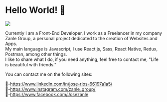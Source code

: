 <h1>Hello World! 👋</h1>
<img src="https://media.bitdegree.org/storage/media/images/2018/10/Top-10-Tips-To-Learn-JavaScript.jpg">

Currently I am a Front-End Developer, I work as a Freelancer in my company Zanle Group, a personal project dedicated to the creation of Websites and Apps.
<br/>
My main language is Javascript, I use React js, Sass, React Native, Redux, Postman, among other things.
<br/>
I like to share what I do, if you need anything, feel free to contact me, "Life is beautiful with friends."

You can contact me on the following sites:

👋-https://www.linkedin.com/in/jose-rios-66197a1a5/ <br/>
👋-https://www.instagram.com/zanle_group/ <br/>
👋-https://www.facebook.com/Josezanle



